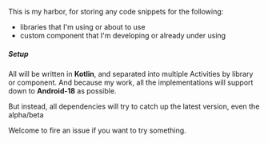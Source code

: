 This is my harbor, for storing any code snippets for the following:

* libraries that I'm using or about to use
* custom component that I'm developing or already under using

##### Setup

All will be written in **Kotlin**, and separated into multiple
Activities by library or component. And because my work, all the
implementations will support down to **Android-18** as possible. 

But instead, all dependencies will try to catch up the latest version,
even the alpha/beta

Welcome to fire an issue if you want to try something.